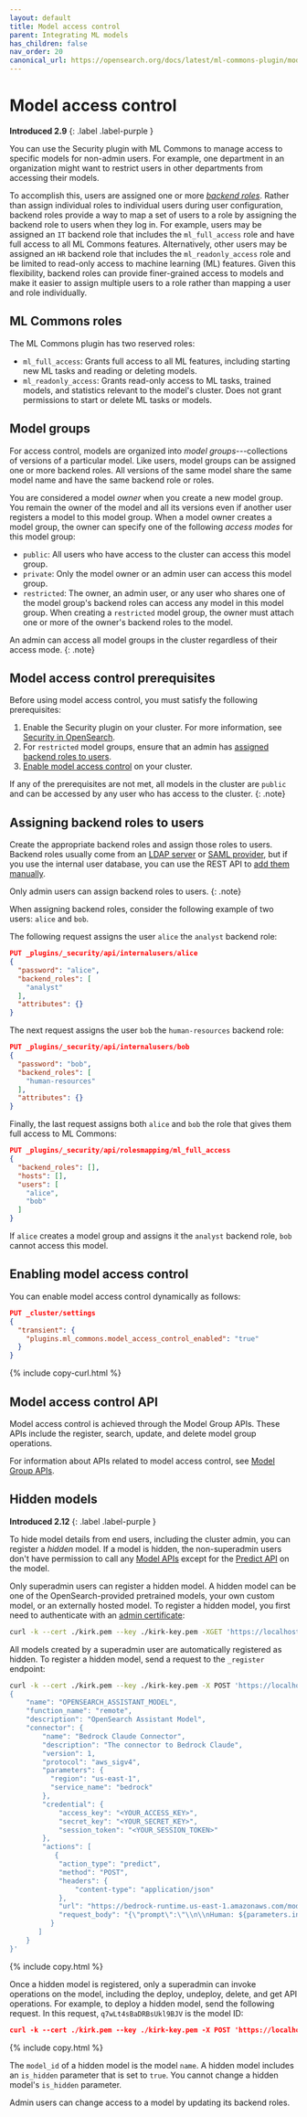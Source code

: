 ```yaml
---
layout: default
title: Model access control
parent: Integrating ML models
has_children: false
nav_order: 20
canonical_url: https://opensearch.org/docs/latest/ml-commons-plugin/model-access-control/
---
```


# Model access control
**Introduced 2.9**
{: .label .label-purple }

You can use the Security plugin with ML Commons to manage access to specific models for non-admin users. For example, one department in an organization might want to restrict users in other departments from accessing their models.

To accomplish this, users are assigned one or more [_backend roles_]({{site.url}}{{site.baseurl}}/security/access-control/index/). Rather than assign individual roles to individual users during user configuration, backend roles provide a way to map a set of users to a role by assigning the backend role to users when they log in. For example, users may be assigned an `IT` backend role that includes the `ml_full_access` role and have full access to all ML Commons features. Alternatively, other users may be assigned an `HR` backend role that includes the `ml_readonly_access` role and be limited to read-only access to machine learning (ML) features. Given this flexibility, backend roles can provide finer-grained access to models and make it easier to assign multiple users to a role rather than mapping a user and role individually.

## ML Commons roles

The ML Commons plugin has two reserved roles:

- `ml_full_access`: Grants full access to all ML features, including starting new ML tasks and reading or deleting models.
- `ml_readonly_access`: Grants read-only access to ML tasks, trained models, and statistics relevant to the model's cluster. Does not grant permissions to start or delete ML tasks or models.

## Model groups

For access control, models are organized into _model groups_---collections of versions of a particular model. Like users, model groups can be assigned one or more backend roles. All versions of the same model share the same model name and have the same backend role or roles. 

You are considered a model _owner_ when you create a new model group. You remain the owner of the model and all its versions even if another user registers a model to this model group. When a model owner creates a model group, the owner can specify one of the following _access modes_ for this model group:

- `public`: All users who have access to the cluster can access this model group.
- `private`: Only the model owner or an admin user can access this model group.
- `restricted`: The owner, an admin user, or any user who shares one of the model group's backend roles can access any model in this model group. When creating a `restricted` model group, the owner must attach one or more of the owner's backend roles to the model. 

An admin can access all model groups in the cluster regardless of their access mode.
{: .note}

## Model access control prerequisites

Before using model access control, you must satisfy the following prerequisites:

1. Enable the Security plugin on your cluster. For more information, see [Security in OpenSearch]({{site.url}}{{site.baseurl}}/security/). 
2. For `restricted` model groups, ensure that an admin has [assigned backend roles to users](#assigning-backend-roles-to-users).
3. [Enable model access control](#enabling-model-access-control) on your cluster.

If any of the prerequisites are not met, all models in the cluster are `public` and can be accessed by any user who has access to the cluster.
{: .note}

## Assigning backend roles to users

Create the appropriate backend roles and assign those roles to users. Backend roles usually come from an [LDAP server]({{site.url}}{{site.baseurl}}/security/configuration/ldap/) or [SAML provider]({{site.url}}{{site.baseurl}}/security/configuration/saml/), but if you use the internal user database, you can use the REST API to [add them manually]({{site.url}}{{site.baseurl}}/security/access-control/api#create-user).

Only admin users can assign backend roles to users.
{: .note}

When assigning backend roles, consider the following example of two users: `alice` and `bob`.

The following request assigns the user `alice` the `analyst` backend role:

```json
PUT _plugins/_security/api/internalusers/alice
{
  "password": "alice",
  "backend_roles": [
    "analyst"
  ],
  "attributes": {}
}
```

The next request assigns the user `bob` the `human-resources` backend role:

```json
PUT _plugins/_security/api/internalusers/bob
{
  "password": "bob",
  "backend_roles": [
    "human-resources"
  ],
  "attributes": {}
}
```

Finally, the last request assigns both `alice` and `bob` the role that gives them full access to ML Commons:

```json
PUT _plugins/_security/api/rolesmapping/ml_full_access
{
  "backend_roles": [],
  "hosts": [],
  "users": [
    "alice",
    "bob"
  ]
}
```

If `alice` creates a model group and assigns it the `analyst` backend role, `bob` cannot access this model.

## Enabling model access control

You can enable model access control dynamically as follows:

```json
PUT _cluster/settings
{
  "transient": {
    "plugins.ml_commons.model_access_control_enabled": "true"
  }
}
```
{% include copy-curl.html %}

## Model access control API

Model access control is achieved through the Model Group APIs. These APIs include the register, search, update, and delete model group operations.

For information about APIs related to model access control, see [Model Group APIs]({{site.url}}{{site.baseurl}}/ml-commons-plugin/api/model-group-apis/index/).

## Hidden models
**Introduced 2.12**
{: .label .label-purple }

To hide model details from end users, including the cluster admin, you can register a _hidden_ model. If a model is hidden, the non-superadmin users don't have permission to call any [Model APIs]({{site.url}}{{site.baseurl}}/ml-commons-plugin/api/model-apis/index/) except for the [Predict API]({{site.url}}{{site.baseurl}}/ml-commons-plugin/api/train-predict/predict/) on the model.

Only superadmin users can register a hidden model. A hidden model can be one of the OpenSearch-provided pretrained models, your own custom model, or an externally hosted model. To register a hidden model, you first need to authenticate with an [admin certificate]({{site.url}}{{site.baseurl}}/security/configuration/tls/#configuring-admin-certificates):

```bash
curl -k --cert ./kirk.pem --key ./kirk-key.pem -XGET 'https://localhost:9200/.opendistro_security/_search'
```

All models created by a superadmin user are automatically registered as hidden. To register a hidden model, send a request to the `_register` endpoint:

```bash
curl -k --cert ./kirk.pem --key ./kirk-key.pem -X POST 'https://localhost:9200/_plugins/_ml/models/_register' -H 'Content-Type: application/json' -d '
{
    "name": "OPENSEARCH_ASSISTANT_MODEL",
    "function_name": "remote",
    "description": "OpenSearch Assistant Model",
    "connector": {
        "name": "Bedrock Claude Connector",
        "description": "The connector to Bedrock Claude",
        "version": 1,
        "protocol": "aws_sigv4",
        "parameters": {
          "region": "us-east-1",
          "service_name": "bedrock"
        },
        "credential": {
            "access_key": "<YOUR_ACCESS_KEY>",
            "secret_key": "<YOUR_SECRET_KEY>",
            "session_token": "<YOUR_SESSION_TOKEN>"
        },
        "actions": [
           {
            "action_type": "predict",
            "method": "POST",
            "headers": {
                "content-type": "application/json"
            },
            "url": "https://bedrock-runtime.us-east-1.amazonaws.com/model/anthropic.claude-v2/invoke",
            "request_body": "{\"prompt\":\"\\n\\nHuman: ${parameters.inputs}\\n\\nAssistant:\",\"max_tokens_to_sample\":300,\"temperature\":0.5,\"top_k\":250,\"top_p\":1,\"stop_sequences\":[\"\\\\n\\\\nHuman:\"]}"
          }
       ]
    }
}'
```
{% include copy.html %}

Once a hidden model is registered, only a superadmin can invoke operations on the model, including the deploy, undeploy, delete, and get API operations. For example, to deploy a hidden model, send the following request. In this request, `q7wLt4sBaDRBsUkl9BJV` is the model ID:

```json
curl -k --cert ./kirk.pem --key ./kirk-key.pem -X POST 'https://localhost:9200/_plugins/_ml/models/q7wLt4sBaDRBsUkl9BJV/_deploy'
```
{% include copy.html %}

The `model_id` of a hidden model is the model `name`. A hidden model includes an `is_hidden` parameter that is set to `true`. You cannot change a hidden model's `is_hidden` parameter.

Admin users can change access to a model by updating its backend roles. 
